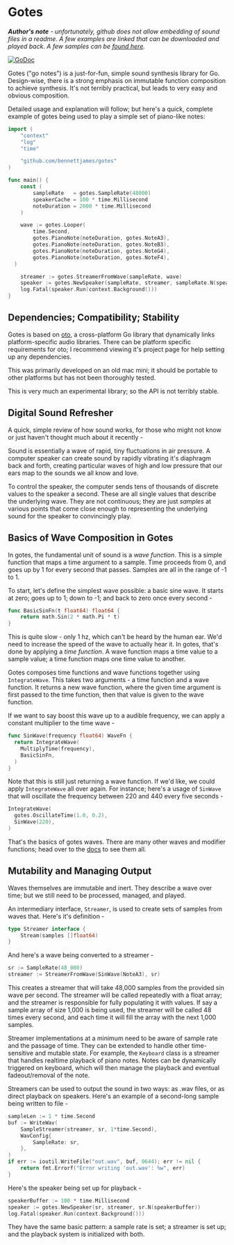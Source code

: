 # Gotes

_**Author's note** - unfortunately, github does not allow embedding of sound
files in a readme. A few examples are linked that can be downloaded and played
back. A few samples can be [found here][wav-page]._

[![GoDoc](https://godoc.org/github.com/BennettJames/gotes?status.svg)](https://godoc.org/github.com/BennettJames/gotes)

Gotes ("go notes") is a just-for-fun, simple sound synthesis library for Go.
Design-wise, there is a strong emphasis on immutable function composition to
achieve synthesis. It's not terribly practical, but leads to very easy and
obvious composition.

Detailed usage and explanation will follow; but here's a quick, complete example
of gotes being used to play a simple set of piano-like notes:

```go
import (
	"context"
	"log"
	"time"

	"github.com/bennettjames/gotes"
)

func main() {
	const (
		sampleRate   = gotes.SampleRate(48000)
		speakerCache = 100 * time.Millisecond
		noteDuration = 2000 * time.Millisecond
	)

	wave := gotes.Looper(
		time.Second,
		gotes.PianoNote(noteDuration, gotes.NoteA3),
		gotes.PianoNote(noteDuration, gotes.NoteB3),
		gotes.PianoNote(noteDuration, gotes.NoteG4),
		gotes.PianoNote(noteDuration, gotes.NoteF4),
  )

	streamer := gotes.StreamerFromWave(sampleRate, wave)
	speaker := gotes.NewSpeaker(sampleRate, streamer, sampleRate.N(speakerCache))
	log.Fatal(speaker.Run(context.Background()))
}
```


## Dependencies; Compatibility; Stability

Gotes is based on [oto][oto], a cross-platform Go library that dynamically links
platform-specific audio libraries. There can be platform specific requirements
for oto; I recommend viewing it's project page for help setting up any
dependencies.

This was primarily developed on an old mac mini; it should be portable to other
platforms but has not been thoroughly tested.

This is very much an experimental library; so the API is not terribly stable.

## Digital Sound Refresher

A quick, simple review of how sound works, for those who might not know or just
haven't thought much about it recently -

Sound is essentially a wave of rapid, tiny fluctuations in air pressure. A
computer speaker can create sound by rapidly vibrating it's diaphragm back and
forth, creating particular waves of high and low pressure that our ears map to
the sounds we all know and love.

To control the speaker, the computer sends tens of thousands of discrete values
to the speaker a second. These are all single values that describe the
underlying wave. They are not continuous; they are just *samples* at various
points that come close enough to representing the underlying sound for the
speaker to convincingly play.

## Basics of Wave Composition in Gotes

In gotes, the fundamental unit of sound is a _wave function_. This is a simple
function that maps a time argument to a sample. Time proceeds from 0, and goes
up by 1 for every second that passes. Samples are all in the range of -1 to 1.

To start, let's define the simplest wave possible: a basic sine wave. It starts
at zero; goes up to 1; down to -1; and back to zero once every second -

```go
func BasicSinFn(t float64) float64 {
	return math.Sin(2 * math.Pi * t)
}
```

This is quite slow - only 1 hz, which can't be heard by the human ear. We'd need
to increase the speed of the wave to actually hear it. In gotes, that's done by
applying a _time function_. A wave function maps a time value to a sample value;
a time function maps one time value to another.

Gotes composes time functions and wave functions together using `IntegrateWave`.
This takes two arguments - a time function and a wave function. It returns a new
wave function, where the given time argument is first passed to the time
function, then that value is given to the wave function.

If we want to say boost this wave up to a audible frequency, we can apply a
constant multiplier to the time wave -


```go
func SinWave(frequency float64) WaveFn {
  return IntegrateWave(
    MultiplyTime(frequency),
    BasicSinFn,
  )
}
```

Note that this is still just returning a wave function. If we'd like, we could
apply `IntegrateWave` all over again. For instance; here's a usage of `SinWave`
that will oscillate the frequency between 220 and 440 every five seconds -

```go
IntegrateWave(
  gotes.OscillateTime(1.0, 0.2),
  SinWave(220),
)
```

That's the basics of gotes waves. There are many other waves and
modifier functions; head over to the [docs][docs] to see them all.


## Mutability and Managing Output

Waves themselves are immutable and inert. They describe a wave over time; but we
still need to be processed, managed, and played.

An intermediary interface, `Streamer`, is used to create sets of samples from
waves that. Here's it's definition -

```go
type Streamer interface {
	Stream(samples []float64)
}
```

And here's a wave being converted to a streamer -

```go
sr := SampleRate(48_000)
streamer := StreamerFromWave(SinWave(NoteA3), sr)
```

This creates a streamer that will take 48,000 samples from the provided sin wave
per second. The streamer will be called repeatedly with a float array; and the
streamer is responsible for fully populating it with values. If say a sample
array of size 1,000 is being used, the streamer will be called 48 times every
second, and each time it will fill the array with the next 1,000 samples.

Streamer implementations at a minimum need to be aware of sample rate and the
passage of time. They can be extended to handle other time-sensitive and mutable
state. For example, the `Keyboard` class is a streamer that handles realtime
playback of piano notes. Notes can be dynamically triggered on keyboard, which
will then manage the playback and eventual fadeout/removal of the note.

Streamers can be used to output the sound in two ways: as .wav files, or as
direct playback on speakers. Here's an example of a second-long sample being
written to file -

```go
sampleLen := 1 * time.Second
buf := WriteWav(
	SampleStreamer(streamer, sr, 1*time.Second),
	WavConfig{
		SampleRate: sr,
	},
)
if err := ioutil.WriteFile("out.wav", buf, 0644); err != nil {
	return fmt.Errorf("Error writing 'out.wav': %w", err)
}
```

Here's the speaker being set up for playback -

```go
speakerBuffer := 100 * time.Millisecond
speaker := gotes.NewSpeaker(sr, streamer, sr.N(speakerBuffer))
log.Fatal(speaker.Run(context.Background()))
```

They have the same basic pattern: a sample rate is set; a streamer is set up;
and the playback system is initialized with both.


[oto]:https://github.com/hajimehoshi/oto
[docs]:https://godoc.org/github.com/BennettJames/gotes
[wav-page]:https://bennettjames.github.io/gotes/index.html
